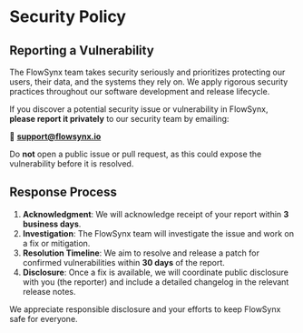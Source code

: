 # Security Policy

## Reporting a Vulnerability

The FlowSynx team takes security seriously and prioritizes protecting our users, their data, and the systems they rely on. 
We apply rigorous security practices throughout our software development and release lifecycle.

If you discover a potential security issue or vulnerability in FlowSynx, **please report it privately** to our security 
team by emailing:

📧 [**support@flowsynx.io**](mailto:support@flowsynx.io)

Do **not** open a public issue or pull request, as this could expose the vulnerability before it is resolved.

## Response Process

1. **Acknowledgment**: We will acknowledge receipt of your report within **3 business days**.
2. **Investigation**: The FlowSynx team will investigate the issue and work on a fix or mitigation.
3. **Resolution Timeline**: We aim to resolve and release a patch for confirmed vulnerabilities within **30 days** of the report.
4. **Disclosure**: Once a fix is available, we will coordinate public disclosure with you (the reporter) and include a detailed changelog in the relevant release notes.

We appreciate responsible disclosure and your efforts to keep FlowSynx safe for everyone.
